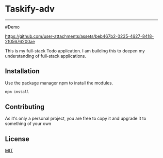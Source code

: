 # Taskify-adv
---
#Demo

https://github.com/user-attachments/assets/beb467b2-0235-4627-8418-2f05676200ae

This is my full-stack Todo application. I am building this to deepen my understanding of full-stack applications.

## Installation

Use the package manager npm to install the modules.

```bash
npm install
```

## Contributing

As it's only a personal project, you are free to copy it and upgrade it to something of your own

## License

[MIT](https://choosealicense.com/licenses/mit/)
